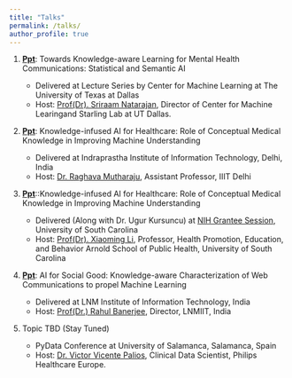 ```yaml
---
title: "Talks"
permalink: /talks/
author_profile: true
---
```


1. [**Ppt**](http://bit.ly/AII_UTD): Towards Knowledge-aware Learning for Mental Health Communications: Statistical and Semantic AI
    * Delivered at Lecture Series by Center for Machine Learning at The University of Texas at Dallas
    * Host: [Prof(Dr). Sriraam Natarajan](https://starling.utdallas.edu/), Director of Center for Machine Learingand Starling Lab at UT Dallas.

2. [**Ppt**](http://bit.ly/AII_IIITDdelhi): Knowledge-infused AI for Healthcare: Role of Conceptual Medical Knowledge in Improving Machine Understanding
    * Delivered at Indraprastha Institute of Information Technology, Delhi, India
    * Host: [Dr. Raghava Mutharaju](http://raghavam.github.io/), Assistant Professor, IIIT Delhi

3. [**Ppt**](https://docs.google.com/presentation/d/1F6i6QeI9A_1yFR9nNI2ory8CRK4oKZhviQm3eZMepPY/edit?usp=sharing)::Knowledge-infused AI for Healthcare: Role of Conceptual Medical Knowledge in Improving Machine Understanding
    * Delivered (Along with Dr. Ugur Kursuncu) at [NIH Grantee Session](https://www.sc-bdhs-conference.org/), University of South Carolina
    * Host: [Prof(Dr). Xiaoming Li](https://www.sc.edu/study/colleges_schools/public_health/faculty-staff/li_xiaoming.php), Professor, Health Promotion, Education, and Behavior Arnold School of Public Health, University of South Carolina

4. [**Ppt**](http://bit.ly/Sabudh_ppt): AI for Social Good: Knowledge-aware Characterization of Web Communications to propel Machine Learning
    * Delivered at LNM Institute of Information Technology, India
    * Host: [Prof(Dr.) Rahul Banerjee](https://www.lnmiit.ac.in/Employee_ProfileNew.aspx?nDeptID=eagii), Director, LNMIIT, India

5. Topic TBD (Stay Tuned)
    * PyData Conference at University of Salamanca, Salamanca, Spain
    * Host: [Dr. Victor Vicente Palios](https://victorvicpal.github.io/), Clinical Data Scientist, Philips Healthcare Europe. 